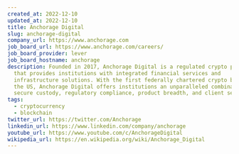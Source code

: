 ```yaml
---
created_at: 2022-12-10
updated_at: 2022-12-10
title: Anchorage Digital
slug: anchorage-digital
company_url: https://www.anchorage.com
job_board_url: https://www.anchorage.com/careers/
job_board_provider: lever
job_board_hostname: anchorage
description: Founded in 2017, Anchorage Digital is a regulated crypto platform
  that provides institutions with integrated financial services and
  infrastructure solutions. With the first federally chartered crypto bank in
  the US, Anchorage Digital offers institutions an unparalleled combination of
  secure custody, regulatory compliance, product breadth, and client service.
tags:
  - cryptocurrency
  - blockchain
twitter_url: https://twitter.com/Anchorage
linkedin_url: https://www.linkedin.com/company/anchorage
youtube_url: https://www.youtube.com/c/AnchorageDigital
wikipedia_url: https://en.wikipedia.org/wiki/Anchorage_Digital
---
```

